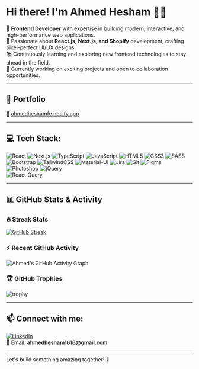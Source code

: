 # Hi there! I'm Ahmed Hesham 👋🏼  

🚀 **Frontend Developer** with expertise in building modern, interactive, and high-performance web applications.  
🎨 Passionate about **React.js, Next.js, and Shopify** development, crafting pixel-perfect UI/UX designs.  
📚 Continuously learning and exploring new frontend technologies to stay ahead in the field.  
💼 Currently working on exciting projects and open to collaboration opportunities.  

---

## 🌟 Portfolio
🔗 [ahmedheshamfe.netlify.app](https://ahmedheshamfe.netlify.app/)

---

## 💻 Tech Stack:

![React](https://img.shields.io/badge/react-%2320232a.svg?style=for-the-badge&logo=react&logoColor=%2361DAFB) 
![Next.js](https://img.shields.io/badge/Next.js-black?style=for-the-badge&logo=next.js&logoColor=white) 
![TypeScript](https://img.shields.io/badge/typescript-%23007ACC.svg?style=for-the-badge&logo=typescript&logoColor=white) 
![JavaScript](https://img.shields.io/badge/javascript-%23F7DF1E.svg?style=for-the-badge&logo=javascript&logoColor=black) 
![HTML5](https://img.shields.io/badge/html5-%23E34F26.svg?style=for-the-badge&logo=html5&logoColor=white) 
![CSS3](https://img.shields.io/badge/css3-%231572B6.svg?style=for-the-badge&logo=css3&logoColor=white) 
![SASS](https://img.shields.io/badge/SASS-hotpink.svg?style=for-the-badge&logo=SASS&logoColor=white) 
![Bootstrap](https://img.shields.io/badge/bootstrap-%23563D7C.svg?style=for-the-badge&logo=bootstrap&logoColor=white) 
![TailwindCSS](https://img.shields.io/badge/tailwindcss-%2338B2AC.svg?style=for-the-badge&logo=tailwind-css&logoColor=white) 
![Material-UI](https://img.shields.io/badge/Material--UI-%230081CB.svg?style=for-the-badge&logo=mui&logoColor=white) 
![Jira](https://img.shields.io/badge/Jira-%230052CC.svg?style=for-the-badge&logo=jira&logoColor=white) 
![Git](https://img.shields.io/badge/git-%23F05033.svg?style=for-the-badge&logo=git&logoColor=white) 
![Figma](https://img.shields.io/badge/figma-%23F24E1E.svg?style=for-the-badge&logo=figma&logoColor=white) 
![Photoshop](https://img.shields.io/badge/adobe%20photoshop-%2331A8FF.svg?style=for-the-badge&logo=adobe-photoshop&logoColor=white) 
![jQuery](https://img.shields.io/badge/jQuery-%230769AD.svg?style=for-the-badge&logo=jquery&logoColor=white)  
![React Query](https://img.shields.io/badge/React%20Query-FF4154?style=for-the-badge&logo=react-query&logoColor=white)

---

## 📊 GitHub Stats & Activity

### 🔥 Streak Stats
[![GitHub Streak](https://streak-stats.demolab.com?user=ahmedh997&theme=dark&hide_border=true&date_format=M%20j%5B%2C%20Y%5D)](https://git.io/streak-stats)

### ⚡ Recent GitHub Activity
![Ahmed's GitHub Activity Graph](https://github-readme-activity-graph.vercel.app/graph?username=ahmedh997&theme=react-dark&hide_border=true&area=true)

### 🏆 GitHub Trophies
![trophy](https://github-profile-trophy.vercel.app/?username=ahmedh997&theme=onedark&no-frame=true&row=1)

---

## 📫 Connect with me:

[![LinkedIn](https://img.shields.io/badge/LinkedIn-%230077B5.svg?style=for-the-badge&logo=linkedin&logoColor=white)](https://www.linkedin.com/in/ahmedhesham2020/)  
📧 Email: **ahmedhesham1616@gmail.com**

---

Let's build something amazing together! 🚀
